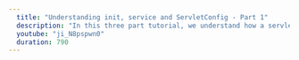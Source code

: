 ```yaml
---
  title: "Understanding init, service and ServletConfig - Part 1"
  description: "In this three part tutorial, we understand how a servlet is initialized, the methods that get called and the objects used on initialization and execution."
  youtube: "ji_N8pspwn0"
  duration: 790
---
```

